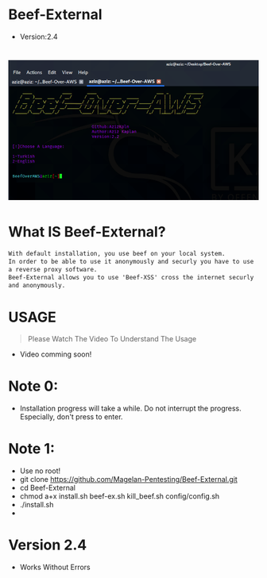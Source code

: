 # Beef-External
* Version:2.4

# ![](images/beef.png)

# What IS Beef-External?

```
With default installation, you use beef on your local system.
In order to be able to use it anonymously and securly you have to use a reverse proxy software.
Beef-External allows you to use 'Beef-XSS' cross the internet securly and anonymously.

```

# USAGE

> Please Watch The Video To Understand The Usage

* Video comming soon!


# Note 0:
* Installation progress will take a while. Do not interrupt the progress. Especially, don't press to enter.

# Note 1:
* Use no root!
* git clone https://github.com/Magelan-Pentesting/Beef-External.git
* cd Beef-External
* chmod a+x install.sh beef-ex.sh kill_beef.sh config/config.sh
* ./install.sh
* 
# Version 2.4

* Works Without Errors


